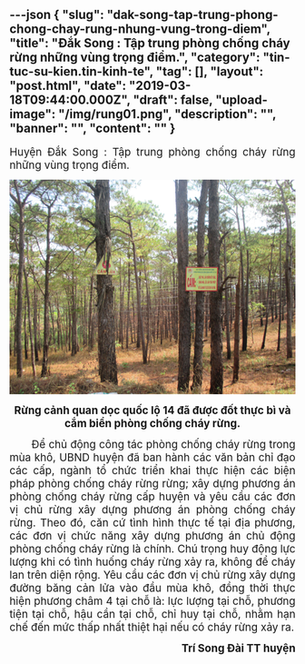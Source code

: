 ---json
{
    "slug": "dak-song-tap-trung-phong-chong-chay-rung-nhung-vung-trong-diem",
    "title": "Đắk Song : Tập trung phòng chống cháy rừng những vùng trọng điểm.",
    "category": "tin-tuc-su-kien.tin-kinh-te",
    "tag": [],
    "layout": "post.html",
    "date": "2019-03-18T09:44:00.000Z",
    "draft": false,
    "upload-image": "/img/rung01.png",
    "description": "",
    "banner": "",
    "__content__": ""
}
---
<p style="text-align:justify"><span style="font-size:14.0pt">Huyện&nbsp;Đắk Song : Tập trung ph&ograve;ng chống ch&aacute;y rừng những v&ugrave;ng trọng điểm.</span></p>

<p style="text-align:justify"><img alt="" src="/img/rung01.png" /></p>

<p style="text-align:center"><strong><span style="font-size:14.0pt">Rừng cảnh quan dọc quốc lộ 14 đ&atilde; được đốt thực b&igrave; v&agrave; cắm biển ph&ograve;ng chống ch&aacute;y rừng.</span></strong></p>

<p style="text-align:justify"><span style="font-size:14.0pt">&nbsp; &nbsp; &nbsp; &nbsp;Để chủ động c&ocirc;ng t&aacute;c ph&ograve;ng chống ch&aacute;y rừng trong m&ugrave;a kh&ocirc;, UBND huyện đ&atilde; ban h&agrave;nh c&aacute;c văn bản chỉ đạo c&aacute;c cấp, ng&agrave;nh tổ chức triển khai thực hiện c&aacute;c biện ph&aacute;p ph&ograve;ng chống ch&aacute;y rừng rừng; x&acirc;y dựng phương &aacute;n ph&ograve;ng chống ch&aacute;y rừng cấp huyện v&agrave; y&ecirc;u cầu c&aacute;c đơn vị chủ rừng x&acirc;y dựng phương &aacute;n ph&ograve;ng chống ch&aacute;y rừng. Theo đ&oacute;, căn cứ t&igrave;nh h&igrave;nh thực tế tại địa phương, c&aacute;c đơn vị chức năng x&acirc;y dựng phương &aacute;n chủ động ph&ograve;ng chống ch&aacute;y rừng l&agrave; ch&iacute;nh. Ch&uacute; trọng huy động lực lượng khi c&oacute; t&igrave;nh huống ch&aacute;y rừng xảy ra, kh&ocirc;ng để ch&aacute;y lan tr&ecirc;n diện rộng. Y&ecirc;u cầu c&aacute;c đơn vị chủ rừng x&acirc;y dựng đường băng cản lửa v&agrave;o đầu m&ugrave;a kh&ocirc;, đồng thời thực hiện phương ch&acirc;m 4 tại chỗ l&agrave;: lực lượng tại chỗ, phương tiện tại chỗ, hậu cần tại chỗ, chỉ huy tại chỗ, nhằm hạn chế đến mức thấp nhất thiệt hại nếu c&oacute; ch&aacute;y rừng xảy ra.</span></p>

<p style="text-align:right"><strong><span style="font-size:14.0pt">Tr&iacute; Song Đ&agrave;i TT huyện</span></strong></p>

<p style="text-align:right">&nbsp;</p>

<p>&nbsp;</p>

